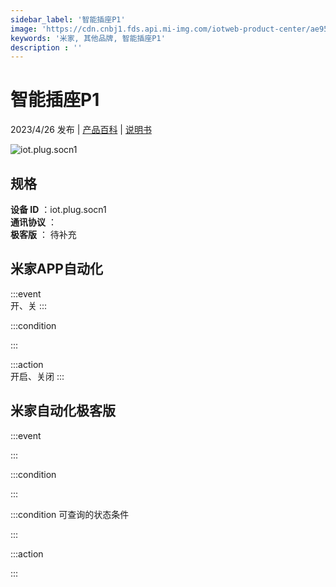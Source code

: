 ```yaml
---
sidebar_label: '智能插座P1'
image: 'https://cdn.cnbj1.fds.api.mi-img.com/iotweb-product-center/ae959abd8df848897b1d86fe6ccffb4a_1680855088746.png?GalaxyAccessKeyId=AKVGLQWBOVIRQ3XLEW&Expires=9223372036854775807&Signature=YYF8FLW7H7qCNybNMqbQh/qvzhw='
keywords: '米家, 其他品牌, 智能插座P1'
description : ''
---
```

# 智能插座P1

2023/4/26 发布 | [产品百科](https://home.mi.com/webapp/content/baike/product/index.html?model=iot.plug.socn1/) | [说明书](https://home.mi.com/views/introduction.html?model=iot.plug.socn1&region=cn)

![iot.plug.socn1](https://cdn.cnbj1.fds.api.mi-img.com/iotweb-product-center/ae959abd8df848897b1d86fe6ccffb4a_1680855088746.png?GalaxyAccessKeyId=AKVGLQWBOVIRQ3XLEW&Expires=9223372036854775807&Signature=YYF8FLW7H7qCNybNMqbQh/qvzhw=)

## 规格  
> 
**设备 ID** ：iot.plug.socn1  
**通讯协议** ：  
**极客版**  ： 待补充 


## 米家APP自动化  

:::event  
开、关
:::

:::condition  

:::

:::action   
开启、关闭
:::

## 米家自动化极客版  

:::event  

:::

:::condition  

:::

:::condition 可查询的状态条件  

:::

:::action  

:::

        
